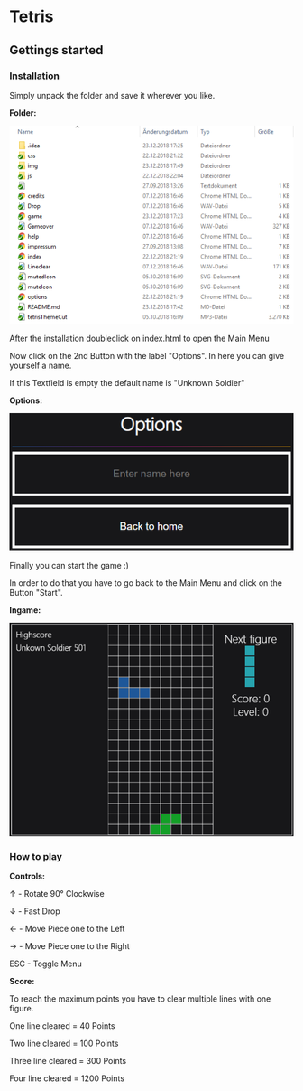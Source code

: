 # Tetris
## Gettings started
### Installation
Simply unpack the folder and save it wherever you like. <p>
<b> Folder: </b>
<p align="left">
  <img src="./img/folder.png" alt="Folder overview">
</p>
<p>
After the installation doubleclick on index.html to open the Main Menu <p>
Now click on the 2nd Button with the label "Options". In here you can give yourself a name. <p>
If this Textfield is empty the default name is "Unknown Soldier"<p>
<b> Options: </b>
<p align="left">
  <img src="./img/options.png" alt="Folder overview">
</p>

Finally you can start the game :)<p>
In order to do that you have to go back to the Main Menu and click on the Button "Start".<p>
<b> Ingame: </b>
<p align="left">
  <img src="./img/game.png" alt="Folder overview">
</p>
<p>
  
### How to play
<b> Controls: </b>
<p>
↑ - Rotate 90° Clockwise<p>
↓ - Fast Drop<p>
← - Move Piece one to the Left<p>
→ - Move Piece one to the Right<p>
ESC - Toggle Menu<p>
<p>
<b> Score: </b><p>
To reach the maximum points you have to clear multiple lines with one figure.<p>
One line cleared = 40 Points<p>
Two line cleared = 100 Points<p>
Three line cleared = 300 Points<p>
Four line cleared = 1200 Points<p>
